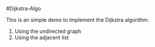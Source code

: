 #Dijkstra-Algo

This is an simple demo to implement the Dijkstra algorithm.
1. Using the undirected graph
2. Using the adjacent list

